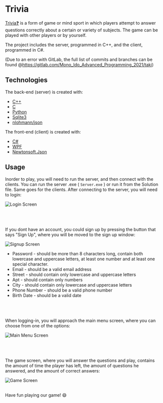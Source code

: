 # Trivia

[Trivia❓](https://en.wikipedia.org/wiki/Trivia) is a form of game or mind sport in which players attempt to answer 
questions correctly about a certain or variety of subjects. The game can be played with other players or by yourself.

The project includes the server, programmed in C++, and the client, programmed in C#.

(Due to an error with GitLab, the full list of commits and branches can be found @https://gitlab.com/Mono_Ido_Advanced_Programming_2021/taki)

## Technologies

The back-end (server) is created with:
* [C++](https://isocpp.org/)
* [C](https://www.gnu.org/software/gnu-c-manual/)
* [Python](https://www.python.org/)
* [Sqlite3](https://www.sqlite.org/index.html)
* [nlohmann/json](https://github.com/nlohmann/json)

The front-end (client) is created with:
* [C#](https://docs.microsoft.com/en-us/dotnet/csharp/)
* [WPF](https://docs.microsoft.com/en-us/dotnet/desktop/wpf/?view=netdesktop-5.0)
* [Newtonsoft.Json](https://www.newtonsoft.com/json)

## Usage

Inorder to play, you will need to run the server, and then connect with the clients.
You can run the server .exe ( ```Server.exe``` ) or run it from the Solution file. Same goes for the clients.
After connecting to the server, you will need to login:

<img src="https://i.imgur.com/zuKZnt1.png" alt="Login Screen">
<br><br/>
<br><br/>

If you dont have an account, you could sign up by pressing the button that says "Sign Up",
where you will be moved to the sign up window:

<img src="https://i.imgur.com/eUMj4n0.png" alt="Signup Screen">

* Password     - should be more than 8 characters long, contain both lowercase and uppercase letters, at least one number and at least one special character.
* Email        - should be a valid email address
* Street       - should contain only lowercase and uppercase letters
* Apt          - should contain only numbers
* City         - should contain only lowercase and uppercase letters
* Phone Number - should be a valid phone number
* Birth Date   - should be a valid date
<br><br/>
<br><br/>


When logging-in, you will approach the main menu screen, where you can choose from one of the options:

<img src="https://i.imgur.com/7yTKpPh.png" alt="Main Menu Screen">
<br><br/>
<br><br/>

The game screen, where you will answer the questions and play, contains the amount of time the player has left, 
the amount of questions he answered, and the amount of correct answers:

<img src="https://i.imgur.com/8tqFGnt.png" alt="Game Screen">
<br><br/>

Have fun playing our game! 😄

## 
